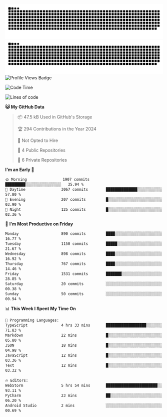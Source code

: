 <img src="https://github.com/nielsbaggerman/nielsbaggerman/blob/output/github-contribution-grid-snake.svg#gh-light-mode-only" alt="GitHub Snake Light">
<img src="https://github.com/nielsbaggerman/nielsbaggerman/blob/output/github-contribution-grid-snake-dark.svg#gh-dark-mode-only" alt="GitHub Snake Dark">
<img src="https://komarev.com/ghpvc/?username=nielsbaggerman&amp;label=Profile+Views" alt="Profile Views Badge" />

<!--START_SECTION:waka-->
![Code Time](http://img.shields.io/badge/Code%20Time-2%2C152%20hrs%2039%20mins-blue)

![Lines of code](https://img.shields.io/badge/From%20Hello%20World%20I%27ve%20Written-7.6%20million%20lines%20of%20code-blue)

**🐱 My GitHub Data** 

> 📦 47.5 kB Used in GitHub's Storage 
 > 
> 🏆 294 Contributions in the Year 2024
 > 
> 🚫 Not Opted to Hire
 > 
> 📜 4 Public Repositories 
 > 
> 🔑 6 Private Repositories 
 > 
**I'm an Early 🐤** 

```text
🌞 Morning                1907 commits        █████████░░░░░░░░░░░░░░░░   35.94 % 
🌆 Daytime                3067 commits        ██████████████░░░░░░░░░░░   57.80 % 
🌃 Evening                207 commits         █░░░░░░░░░░░░░░░░░░░░░░░░   03.90 % 
🌙 Night                  125 commits         █░░░░░░░░░░░░░░░░░░░░░░░░   02.36 % 
```
📅 **I'm Most Productive on Friday** 

```text
Monday                   890 commits         ████░░░░░░░░░░░░░░░░░░░░░   16.77 % 
Tuesday                  1150 commits        █████░░░░░░░░░░░░░░░░░░░░   21.67 % 
Wednesday                898 commits         ████░░░░░░░░░░░░░░░░░░░░░   16.92 % 
Thursday                 767 commits         ████░░░░░░░░░░░░░░░░░░░░░   14.46 % 
Friday                   1531 commits        ███████░░░░░░░░░░░░░░░░░░   28.85 % 
Saturday                 20 commits          ░░░░░░░░░░░░░░░░░░░░░░░░░   00.38 % 
Sunday                   50 commits          ░░░░░░░░░░░░░░░░░░░░░░░░░   00.94 % 
```


📊 **This Week I Spent My Time On** 

```text
💬 Programming Languages: 
TypeScript               4 hrs 33 mins       ██████████████████░░░░░░░   71.83 % 
Markdown                 22 mins             █░░░░░░░░░░░░░░░░░░░░░░░░   05.80 % 
JSON                     18 mins             █░░░░░░░░░░░░░░░░░░░░░░░░   04.98 % 
JavaScript               12 mins             █░░░░░░░░░░░░░░░░░░░░░░░░   03.36 % 
Text                     12 mins             █░░░░░░░░░░░░░░░░░░░░░░░░   03.32 % 

🔥 Editors: 
WebStorm                 5 hrs 54 mins       ███████████████████████░░   93.11 % 
PyCharm                  23 mins             ██░░░░░░░░░░░░░░░░░░░░░░░   06.20 % 
Android Studio           2 mins              ░░░░░░░░░░░░░░░░░░░░░░░░░   00.69 % 
```


<!--END_SECTION:waka-->
